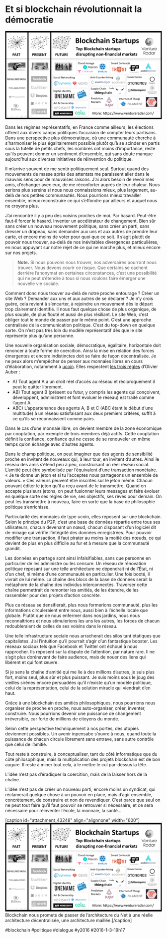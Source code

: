 # Et si blockchain révolutionnait la démocratie

![](_i/bchain.png)

Dans les régimes représentatifs, en France comme ailleurs, les élections offrent aux divers camps politiques l’occasion de compter leurs partisans. Dans une perspective plus démocratique, où une communauté cherche à s’harmoniser le plus égalitairement possible plutôt qu’à se scinder en partis sous la tutelle de petits chefs, les nombres ont moins d’importance, reste qu’ils peuvent donner un sentiment d’ensemble, qui sans doute manque aujourd’hui aux diverses initiatives de réinvention du politique.

Il m’arrive souvent de me sentir politiquement seul. Surtout quand des mouvements de masse après des attentats me paraissent aller dans le mauvais sens pour de mauvaises raisons. J’ai alors besoin de revoir mes amis, d’échanger avec eux, de me réconforter auprès de leur chaleur. Nous serions plus sereins si nous nous connaissions mieux, plus largement, au-delà de nos petites communautés. Nous pourrions mieux travailler ensemble, mieux reconstruire ce qui s’effondre par ailleurs et auquel nous ne croyons plus.

J’ai rencontré il y a peu des voisins proches de moi. Par hasard. Peut-être faut-il forcer le hasard. Inventer un accélérateur de changement. Bien sûr sans créer un nouveau mouvement politique, sans créer un parti, sans dresser un drapeau, sans demander aux uns et aux autres de prendre leur carte, et encore moins de voter pour quoi que ce soit. Il s’agit plutôt de pouvoir nous trouver, au-delà de nos inévitables divergences particulières, en nous appuyant sur notre rejet de ce qui ne marche plus, et mieux encore sur nos projets.

> **Note.** Si nous pouvons nous trouver, nos adversaires pourront nous trouver. Nous devons courir ce risque. Que certains se cachent derrière l’anonymat en certaines circonstances, c’est une possibilité qui ne peut s’étendre à tous si nous voulons faire émerger une nouvelle vie sociale.

Comment donc nous trouver au-delà de notre proche entourage ? Créer un site Web ? Demander aux uns et aux autres de se déclarer ? Je n’y crois guère, cela revient à s’encarter, à rejoindre un mouvement dès le départ trop clairement identifié. Il nous faut quelque chose de plus organique, de plus souple, de plus flouté et aussi de plus résiliant. Le site Web, c’est obliger tout le monde de passer par le même point. C’est une approche centralisée de la communication politique. C’est du top-down en quelque sorte. On n’est pas très loin du modèle représentatif dès que le site représente plus qu’une personne. 

Une nouvelle organisation sociale, démocratique, égalitaire, horizontale doit renoncer à toute forme de coercition. Ainsi la mise en relation des forces émergentes et encore indistinctes doit se faire de façon décentralisée. Je ne peux alors m’empêcher de penser aux monnaies libres en cours d’élaboration, notamment à [ucoin](http://www.ucoin.fr/). Elles respectent [les trois règles](http://perspective-numerique.net/wakka.php?wiki=UnManifesteMonnaieP2P) d’Olivier Auber :

* A) Tout agent A a un droit réel d’accès au réseau et réciproquement il peut le quitter librement.
* AB) Tout agent B (présent ou futur, y compris les agents qui conçoivent, développent, administrent et font évoluer le réseau) est traité comme l’agent A.
* ABC) L’appartenance des agents A, B et C (ABC étant le début d’une multitude) à un réseau satisfaisant aux deux premiers critères, suffit à ce qu’ils se reconnaissent comme pairs.

Dans le cas d’une monnaie libre, on devient membre de la zone économique par cooptation, par exemple de trois membres déjà actifs. Cette cooptation définit la confiance, confiance qui ne cesse de se renouveler en même temps qu’on échange avec d’autres agents.

Dans le champ politique, on peut imaginer que des agents de sensibilité proche en invitent de nouveaux qui, à leur tour, en invitent d’autres. Ainsi le réseau des amis s’étend peu à peu, construisant un réel réseau social. L’amitié peut être symbolisée par l’équivalent d’une transaction monétaire. « Je te donne un jeton et si tu l’acceptes nous partageons un ensemble de valeurs. » Ces valeurs peuvent être inscrites sur le jeton même. Chacun pouvant éditer le jeton qu’il a reçu avant de le transmettre. Quand on accepte plusieurs jetons, on peut fusionner leurs messages et faire évoluer en quelque sorte ses règles de vie, ses objectifs, ses rêves pour demain. On peut les transmettre à nouveau, faire en sorte que la base de philosophie politique s’enrichisse.

Particularité des monnaies de type ucoin, elles reposent sur une blockchain. Selon le principe du P2P, c’est une base de données répartie entre tous ses utilisateurs, chacun devenant un nœud, chacun disposant d’un logiciel dit de minage qui vérifie l’intégrité des données enregistrées. Pour pouvoir modifier une transaction, il faut pirater au moins la moitié des nœuds, ce qui devient de plus en plus difficile au fur et à mesure que la communauté grandit.

Les données en partage sont ainsi infalsifiables, sans que personne en particulier de les administre ou les censure. Un réseau de rénovation politique reposant sur une telle architecture ne dépendrait ni de l’État, ni d’un chef, ni même d’une communauté en particulier. Une fois booté, il vivrait de lui même. La chaîne des blocs de la base de données serait la métaphore de la chaîne des individus interconnectés. Traverser cette chaîne permettrait de remonter les amitiés, de les étendre, de les rassembler pour des projets d’action concrète.

Plus ce réseau se densifierait, plus nous formerions communauté, plus les informations circuleraient entre nous, aussi bien à l’échelle locale que globale. Plutôt que de nous enfermer dans nos jardins, nous nous reconnaîtrions et nous stimulerions les uns les autres, les forces de chacun redoubleraient de celles de ses voisins dans le réseau.

Une telle infrastructure sociale nous arracherait des silos tant étatiques que capitalistes. J’ai l’intuition qu’il pourrait s’agir d’un fantastique booster. Les réseaux sociaux tels que Facebook et Twitter ont échoué à nous rapprocher. Ils reposent sur la dispute de l’attention, par nature rare. Il ne s’agit plus dorénavant de faire audience, mais de nouer des liens qui libèrent et qui font œuvre.

Si je sens la chaîne d’amitié qui me lie à des millions d’autres, je suis plus fort, moins seul, plus sûr et plus puissant. Je suis moins sous le joug des vieilles sirènes encore persuadées qu’il n’existe qu’un modèle politique, celui de la représentation, celui de la solution miracle qui viendrait d’en haut.

Grâce à une blockchain des amitiés philosophiques, nous pourrions nous organiser de proche en proche, nous auto-organiser, créer, inventer, construire. Nous pourrions devenir une puissance de changement irréversible, car forte de millions de citoyens du monde.

Selon cette perspective techniquement à nos portes, des utopies deviennent possibles. Un avenir inpensabe s’ouvre à nous, quand toute la puissance de chacun circule librement sans entrave, sans autre contrôle que celui de l’amitié.

Tout reste à construire, à conceptualiser, tant du côté informatique que du côté philosophique, mais la multiplication des projets blockchain est de bon augure. Il reste à miner tout cela, à le mettre le cul par-dessus la tête.

L’idée n’est pas d’éradiquer la coercition, mais de la laisser hors de la chaîne.

L’idée n’est pas de créer un nouveau parti, encore moins un syndicat, qui réclamerait quelque chose à un pouvoir en place, mais d’agir ensemble, concrètement, de construire et non de revendiquer. C’est parce que seul on ne peut tout faire qu’il faut pouvoir se retrouver si nécessaire, et ce sera nécessaire pour réinventer l’école, la monnaie, la santé…

[caption id="attachment\_43248" align="alignnone" width="600"]![Blockchain, nous promets de passer de l’architecture du Net à une réelle architecture décentralisée, une architecture maillée.](_i/bchain.png) Blockchain nous promets de passer de l’architecture du Net à une réelle architecture décentralisée, une architecture maillée.[/caption]



#blockchain #politique #dialogue #y2016 #2016-1-3-19h17
